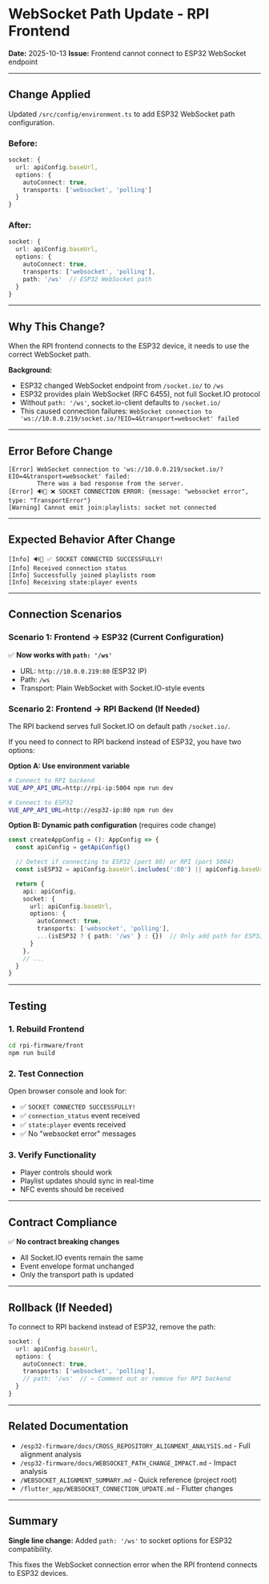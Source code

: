 # WebSocket Path Update - RPI Frontend

**Date:** 2025-10-13
**Issue:** Frontend cannot connect to ESP32 WebSocket endpoint

---

## Change Applied

Updated `/src/config/environment.ts` to add ESP32 WebSocket path configuration.

### Before:
```typescript
socket: {
  url: apiConfig.baseUrl,
  options: {
    autoConnect: true,
    transports: ['websocket', 'polling']
  }
}
```

### After:
```typescript
socket: {
  url: apiConfig.baseUrl,
  options: {
    autoConnect: true,
    transports: ['websocket', 'polling'],
    path: '/ws'  // ESP32 WebSocket path
  }
}
```

---

## Why This Change?

When the RPI frontend connects to the ESP32 device, it needs to use the correct WebSocket path.

**Background:**
- ESP32 changed WebSocket endpoint from `/socket.io/` to `/ws`
- ESP32 provides plain WebSocket (RFC 6455), not full Socket.IO protocol
- Without `path: '/ws'`, socket.io-client defaults to `/socket.io/`
- This caused connection failures: `WebSocket connection to 'ws://10.0.0.219/socket.io/?EIO=4&transport=websocket' failed`

---

## Error Before Change

```
[Error] WebSocket connection to 'ws://10.0.0.219/socket.io/?EIO=4&transport=websocket' failed:
        There was a bad response from the server.
[Error] 🔊🎵 ❌ SOCKET CONNECTION ERROR: {message: "websocket error", type: "TransportError"}
[Warning] Cannot emit join:playlists: socket not connected
```

---

## Expected Behavior After Change

```
[Info] 🔊🎵 ✅ SOCKET CONNECTED SUCCESSFULLY!
[Info] Received connection status
[Info] Successfully joined playlists room
[Info] Receiving state:player events
```

---

## Connection Scenarios

### Scenario 1: Frontend → ESP32 (Current Configuration)
✅ **Now works with `path: '/ws'`**
- URL: `http://10.0.0.219:80` (ESP32 IP)
- Path: `/ws`
- Transport: Plain WebSocket with Socket.IO-style events

### Scenario 2: Frontend → RPI Backend (If Needed)
The RPI backend serves full Socket.IO on default path `/socket.io/`.

If you need to connect to RPI backend instead of ESP32, you have two options:

**Option A: Use environment variable**
```bash
# Connect to RPI backend
VUE_APP_API_URL=http://rpi-ip:5004 npm run dev

# Connect to ESP32
VUE_APP_API_URL=http://esp32-ip:80 npm run dev
```

**Option B: Dynamic path configuration** (requires code change)
```typescript
const createAppConfig = (): AppConfig => {
  const apiConfig = getApiConfig()

  // Detect if connecting to ESP32 (port 80) or RPI (port 5004)
  const isESP32 = apiConfig.baseUrl.includes(':80') || apiConfig.baseUrl.includes('10.0.0.')

  return {
    api: apiConfig,
    socket: {
      url: apiConfig.baseUrl,
      options: {
        autoConnect: true,
        transports: ['websocket', 'polling'],
        ...(isESP32 ? { path: '/ws' } : {})  // Only add path for ESP32
      }
    },
    // ...
  }
}
```

---

## Testing

### 1. Rebuild Frontend
```bash
cd rpi-firmware/front
npm run build
```

### 2. Test Connection
Open browser console and look for:
- ✅ `SOCKET CONNECTED SUCCESSFULLY!`
- ✅ `connection_status` event received
- ✅ `state:player` events received
- ✅ No "websocket error" messages

### 3. Verify Functionality
- Player controls should work
- Playlist updates should sync in real-time
- NFC events should be received

---

## Contract Compliance

✅ **No contract breaking changes**
- All Socket.IO events remain the same
- Event envelope format unchanged
- Only the transport path is updated

---

## Rollback (If Needed)

To connect to RPI backend instead of ESP32, remove the path:

```typescript
socket: {
  url: apiConfig.baseUrl,
  options: {
    autoConnect: true,
    transports: ['websocket', 'polling'],
    // path: '/ws'  // ← Comment out or remove for RPI backend
  }
}
```

---

## Related Documentation

- `/esp32-firmware/docs/CROSS_REPOSITORY_ALIGNMENT_ANALYSIS.md` - Full alignment analysis
- `/esp32-firmware/docs/WEBSOCKET_PATH_CHANGE_IMPACT.md` - Impact analysis
- `/WEBSOCKET_ALIGNMENT_SUMMARY.md` - Quick reference (project root)
- `/flutter_app/WEBSOCKET_CONNECTION_UPDATE.md` - Flutter changes

---

## Summary

**Single line change:** Added `path: '/ws'` to socket options for ESP32 compatibility.

This fixes the WebSocket connection error when the RPI frontend connects to ESP32 devices.
